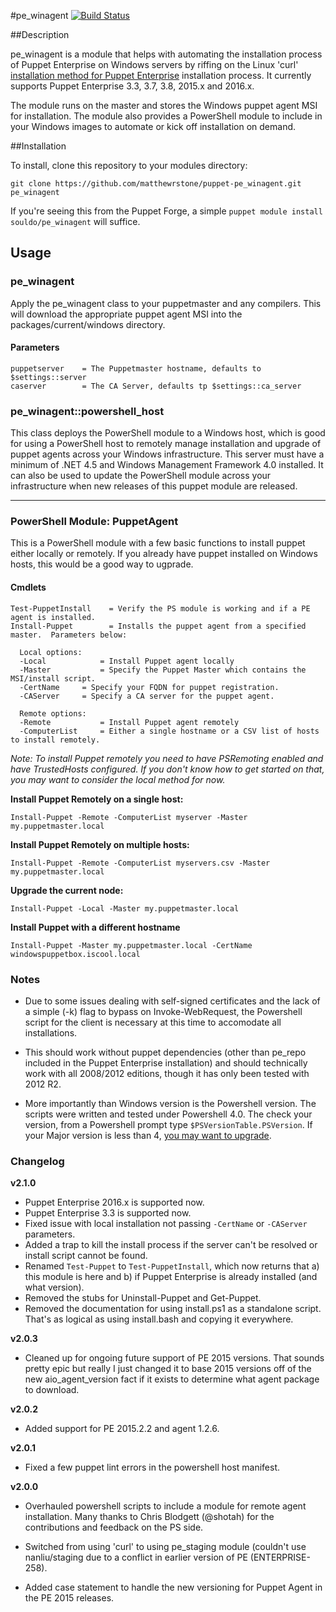 #pe_winagent
[![Build Status](https://travis-ci.org/matthewrstone/puppet-pe_winagent.svg?branch=develop)](https://travis-ci.org/matthewrstone/puppet-pe_winagent)

##Description

pe_winagent is a module that helps with automating the installation process of Puppet Enterprise on Windows servers by riffing on the Linux 'curl' [installation method for Puppet Enterprise](https://docs.puppetlabs.com/pe/latest/install_agents.html) installation process. It currently supports Puppet Enterprise 3.3, 3.7, 3.8, 2015.x and 2016.x.

The module runs on the master and stores the Windows puppet agent MSI for installation.  The module also provides a PowerShell module to include in your Windows images to automate or kick off installation on demand.

##Installation

To install, clone this repository to your modules directory:

	git clone https://github.com/matthewrstone/puppet-pe_winagent.git pe_winagent

If you're seeing this from the Puppet Forge, a simple `puppet module install souldo/pe_winagent` will suffice.

## Usage

### pe_winagent

Apply the pe_winagent class to your puppetmaster and any compilers.  This will download the appropriate puppet agent MSI into the packages/current/windows directory.

#### Parameters

	puppetserver	= The Puppetmaster hostname, defaults to $settings::server
	caserver     	= The CA Server, defaults tp $settings::ca_server

### pe_winagent::powershell_host

This class deploys the PowerShell module to a Windows host, which is good for using a PowerShell host to remotely manage installation and upgrade of puppet agents across your Windows infrastructure.  This server must have a minimum of .NET 4.5 and Windows Management Framework 4.0 installed.  It can also be used to update the PowerShell module across your infrastructure when new releases of this puppet module are released.
	
---
	
### PowerShell Module: PuppetAgent

This is a PowerShell module with a few basic functions to install puppet either locally or remotely.  If you already have puppet installed on Windows hosts, this would be a good way to ugprade.

#### Cmdlets

	Test-PuppetInstall    = Verify the PS module is working and if a PE agent is installed.
	Install-Puppet        = Installs the puppet agent from a specified master.  Parameters below:		

	  Local options:
	  -Local			= Install Puppet agent locally
	  -Master			= Specify the Puppet Master which contains the MSI/install script.
	  -CertName		= Specify your FQDN for puppet registration.
	  -CAServer		= Specify a CA server for the puppet agent.

	  Remote options:
	  -Remote			= Install Puppet agent remotely
	  -ComputerList		= Either a single hostname or a CSV list of hosts to install remotely.

*Note: To install Puppet remotely you need to have PSRemoting enabled and have TrustedHosts configured.  If you don't know how to get started on that, you may want to consider the local method for now.*
		

**Install Puppet Remotely on a single host:**

	Install-Puppet -Remote -ComputerList myserver -Master my.puppetmaster.local
		
**Install Puppet Remotely on multiple hosts:**

	Install-Puppet -Remote -ComputerList myservers.csv -Master my.puppetmaster.local
		
**Upgrade the current node:**

	Install-Puppet -Local -Master my.puppetmaster.local

**Install Puppet with a different hostname**

	Install-Puppet -Master my.puppetmaster.local -CertName windowspuppetbox.iscool.local

### Notes

* Due to some issues dealing with self-signed certificates and the lack of a simple (-k) flag to bypass on Invoke-WebRequest, the Powershell script for the client is necessary at this time to accomodate all installations.

* This should work without puppet dependencies (other than pe_repo included in the Puppet Enterprise installation) and should technically work with all 2008/2012 editions, though it has only been tested with 2012 R2.

* More importantly than Windows version is the Powershell version.  The scripts were written and tested under Powershell 4.0.  The check your version, from a Powershell prompt type `$PSVersionTable.PSVersion`.  If your Major version is less than 4, [you may want to upgrade](https://www.microsoft.com/en-us/download/details.aspx?id=40855).

### Changelog

**v2.1.0**

- Puppet Enterprise 2016.x is supported now.
- Puppet Enterprise 3.3 is supported now.
- Fixed issue with local installation not passing `-CertName` or `-CAServer` parameters.
- Added a trap to kill the install process if the server can't be resolved or install script cannot be found.
- Renamed `Test-Puppet` to `Test-PuppetInstall`, which now returns that a) this module is here and b) if Puppet Enterprise is already installed (and what version).
- Removed the stubs for Uninstall-Puppet and Get-Puppet.
- Removed the documentation for using install.ps1 as a standalone script. That's as logical as using install.bash and copying it everywhere.


**v2.0.3**

- Cleaned up for ongoing future support of PE 2015 versions.  That sounds pretty epic but really I just changed it to base 2015 versions off of the new aio_agent_version fact if it exists to determine what agent package to download.

**v2.0.2**

- Added support for PE 2015.2.2 and agent 1.2.6.

**v2.0.1**

- Fixed a few puppet lint errors in the powershell host manifest.

**v2.0.0**

- Overhauled powershell scripts to include a module for remote agent installation. Many thanks to Chris Blodgett (@shotah) for the contributions and feedback on the PS side.

- Switched from using 'curl' to using pe_staging module (couldn't use nanliu/staging due to a conflict in earlier version of PE (ENTERPRISE-258).

- Added case statement to handle the new versioning for Puppet Agent in the PE 2015 releases.
